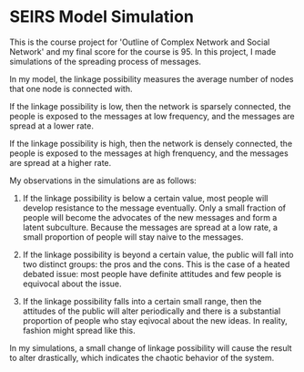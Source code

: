 # SEIRS Model Simulation
This is the course project for 'Outline of Complex Network and Social Network' and my final score for the course is 95. In this project, I made simulations of the spreading process of messages.

In my model, the linkage possibility measures the average number of nodes that one node is connected with.

If the linkage possibility is low, then the network is sparsely connected, the people is exposed to the messages at low frequency, and the messages are spread at a lower rate.

If the linkage possibility is high, then the network is densely connected, the people is exposed to the messages at high frenquency, and the messages are spread at a higher rate.

My observations in the simulations are as follows:

1. If the linkage possibility is below a certain value, most people will develop resistance to the message eventually. Only a small fraction of people will become the advocates of the new messages and form a latent subculture. Because the messages are spread at a low rate, a small proportion of people will stay naive to the messages.

2. If the linkage possibility is beyond a certain value, the public will fall into two distinct groups: the pros and the cons. This is the case of a heated debated issue: most people have definite attitudes and few people is equivocal about the issue.

3. If the linkage possibility falls into a certain small range, then the attitudes of the public will alter periodically and there is a substantial proportion of people who stay eqivocal about the new ideas. In reality, fashion might spread like this.

In my simulations, a small change of linkage possibility will cause the result to alter drastically, which indicates the chaotic behavior of the system.
